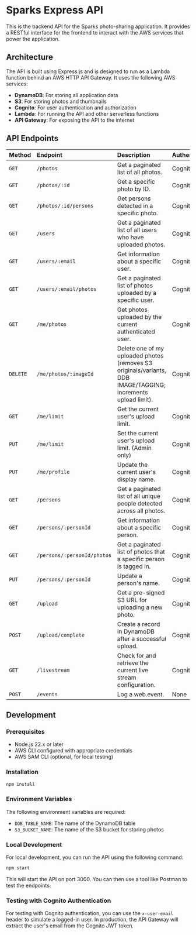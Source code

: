 # Sparks Express API

This is the backend API for the Sparks photo-sharing application. It provides a RESTful interface for the frontend to interact with the AWS services that power the application.

## Architecture

The API is built using Express.js and is designed to run as a Lambda function behind an AWS HTTP API Gateway. It uses the following AWS services:

- **DynamoDB**: For storing all application data
- **S3**: For storing photos and thumbnails
- **Cognito**: For user authentication and authorization
- **Lambda**: For running the API and other serverless functions
- **API Gateway**: For exposing the API to the internet

## API Endpoints

| Method | Endpoint                    | Description                                                           | Authentication |
| :----- | :-------------------------- | :-------------------------------------------------------------------- | :------------- |
| `GET`  | `/photos`                   | Get a paginated list of all photos.                                   | Cognito        |
| `GET`  | `/photos/:id`               | Get a specific photo by ID.                                           | Cognito        |
| `GET`  | `/photos/:id/persons`       | Get persons detected in a specific photo.                             | Cognito        |
| `GET`  | `/users`                    | Get a paginated list of all users who have uploaded photos.           | Cognito        |
| `GET`  | `/users/:email`             | Get information about a specific user.                                | Cognito        |
| `GET`  | `/users/:email/photos`      | Get a paginated list of photos uploaded by a specific user.           | Cognito        |
| `GET`  | `/me/photos`                | Get photos uploaded by the current authenticated user.                | Cognito        |
| `DELETE` | `/me/photos/:imageId`       | Delete one of my uploaded photos (removes S3 originals/variants, DDB IMAGE/TAGGING; increments upload limit). | Cognito        |
| `GET`  | `/me/limit`                 | Get the current user's upload limit.                                  | Cognito        |
| `PUT`  | `/me/limit`                 | Set the current user's upload limit. (Admin only)                     | Cognito        |
| `PUT`  | `/me/profile`               | Update the current user's display name.                               | Cognito        |
| `GET`  | `/persons`                  | Get a paginated list of all unique people detected across all photos. | Cognito        |
| `GET`  | `/persons/:personId`        | Get information about a specific person.                              | Cognito        |
| `GET`  | `/persons/:personId/photos` | Get a paginated list of photos that a specific person is tagged in.   | Cognito        |
| `PUT`  | `/persons/:personId`        | Update a person's name.                                               | Cognito        |
| `GET`  | `/upload`                   | Get a pre-signed S3 URL for uploading a new photo.                    | Cognito        |
| `POST` | `/upload/complete`          | Create a record in DynamoDB after a successful upload.                | Cognito        |
| `GET`  | `/livestream`               | Check for and retrieve the current live stream configuration.         | Cognito        |
| `POST` | `/events`                   | Log a web event.                                                      | None           |

## Development

### Prerequisites

- Node.js 22.x or later
- AWS CLI configured with appropriate credentials
- AWS SAM CLI (optional, for local testing)

### Installation

```bash
npm install
```

### Environment Variables

The following environment variables are required:

- `DDB_TABLE_NAME`: The name of the DynamoDB table
- `S3_BUCKET_NAME`: The name of the S3 bucket for storing photos

### Local Development

For local development, you can run the API using the following command:

```bash
npm start
```

This will start the API on port 3000. You can then use a tool like Postman to test the endpoints.

### Testing with Cognito Authentication

For testing with Cognito authentication, you can use the `x-user-email` header to simulate a logged-in user. In production, the API Gateway will extract the user's email from the Cognito JWT token.
